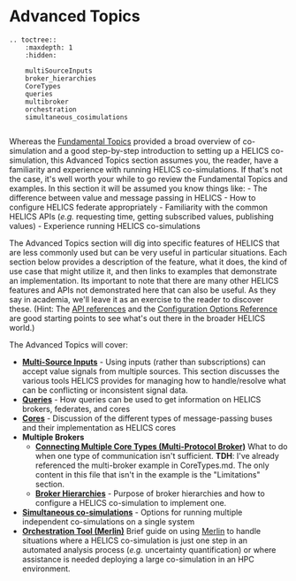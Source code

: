 # Advanced Topics


```eval_rst
.. toctree::
    :maxdepth: 1
    :hidden:

    multiSourceInputs
    broker_hierarchies
    CoreTypes
    queries
    multibroker
    orchestration
    simultaneous_cosimulations


```

Whereas the [Fundamental Topics](../fundamental_topics/fundamental_topics_index.md) provided a broad overview of co-simulation and a good step-by-step introduction to setting up a HELICS co-simulation, this 
Advanced Topics section assumes you, the reader, have a familiarity and experience with running HELICS co-simulations. If that's not the case, it's well worth your while to go review the Fundamental Topics and examples. In this section it will be assumed you know things like:
	- The difference between value and message passing in HELICS
	- How to configure HELICS federate appropriately
	- Familiarity with the common HELICS APIs (_e.g._ requesting time, getting subscribed values, publishing values)
	- Experience running HELICS co-simulations 

The Advanced Topics section will dig into specific features of HELICS that are less commonly used but can be very useful in particular situations. Each section below provides a description of the feature, what it does, the kind of use case that might utilize it, and then links to examples that demonstrate an implementation. Its important to note that there are many other HELICS features and APIs not demonstrated here that can also be useful. As they say in academia, we'll leave it as an exercise to the reader to discover these. (Hint: The [API references](../../api-reference) and the [Configuration Options Reference](../configuration_options_referencemd) are good starting points to see what's out there in the broader HELICS world.)

The Advanced Topics will cover:

- [**Multi-Source Inputs**](./multiSourceInputs.md) - Using inputs (rather than subscriptions) can accept value signals from multiple sources. This section discusses the various tools HELICS provides for managing how to handle/resolve what can be conflicting or inconsistent signal data.
- [**Queries**](./queries.md) - How queries can be used to get information on HELICS brokers, federates, and cores
- [**Cores**](./CoreTypes.md) - Discussion of the different types of message-passing buses and their implementation as HELICS cores
- **Multiple Brokers**
	- [**Connecting Multiple Core Types (Multi-Protocol Broker)**](./multibroker.md) What to do when one type of communication isn't sufficient. **TDH**: I've already referenced the multi-broker example in CoreTypes.md. The only content in this file that isn't in the example is the "Limitations" section.
	- [**Broker Hierarchies**](./broker_hierarchies.md) - Purpose of broker hierarchies and how to configure a HELICS co-simulation to implement one.
- [**Simultaneous co-simulations**](./simultaneous_cosimulations.md) - Options for running multiple independent co-simulations on a single system
- [**Orchestration Tool (Merlin)**](./orchestration.md) Brief guide on using [Merlin](https://github.com/LLNL/merlin) to handle situations where a HELICS co-simulation is just one step in an automated analysis process (_e.g._ uncertainty quantification) or where assistance is needed deploying a large co-simulation in an HPC environment.